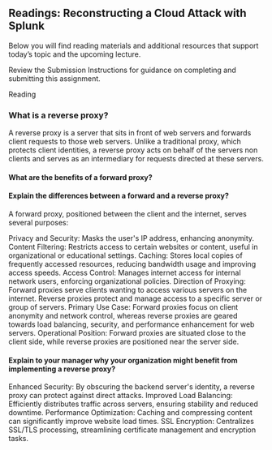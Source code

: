 ## Readings: Reconstructing a Cloud Attack with Splunk
Below you will find reading materials and additional resources that support today’s topic and the upcoming lecture.

Review the Submission Instructions for guidance on completing and submitting this assignment.

Reading
### What is a reverse proxy?
A reverse proxy is a server that sits in front of web servers and forwards client  requests to those web servers. Unlike a traditional proxy, which protects client identities, a reverse proxy acts on behalf of the servers non clients and serves as an intermediary for requests directed at these servers.
#### What are the benefits of a forward proxy?

#### Explain the differences between a forward and a reverse proxy?
A forward proxy, positioned between the client and the internet, serves several purposes:

Privacy and Security: Masks the user's IP address, enhancing anonymity.
Content Filtering: Restricts access to certain websites or content, useful in organizational or educational settings.
Caching: Stores local copies of frequently accessed resources, reducing bandwidth usage and improving access speeds.
Access Control: Manages internet access for internal network users, enforcing organizational policies.
Direction of Proxying: Forward proxies serve clients wanting to access various servers on the internet. Reverse proxies protect and manage access to a specific server or group of servers.
Primary Use Case: Forward proxies focus on client anonymity and network control, whereas reverse proxies are geared towards load balancing, security, and performance enhancement for web servers.
Operational Position: Forward proxies are situated close to the client side, while reverse proxies are positioned near the server side.

#### Explain to your manager why your organization might benefit from implementing a reverse proxy?

Enhanced Security: By obscuring the backend server's identity, a reverse proxy can protect against direct attacks.
Improved Load Balancing: Efficiently distributes traffic across servers, ensuring stability and reduced downtime.
Performance Optimization: Caching and compressing content can significantly improve website load times.
SSL Encryption: Centralizes SSL/TLS processing, streamlining certificate management and encryption tasks.
